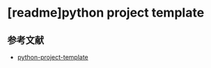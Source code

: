 # [readme]python project template

## 参考文献
- [python-project-template](https://github.com/rochacbruno/python-project-template)
